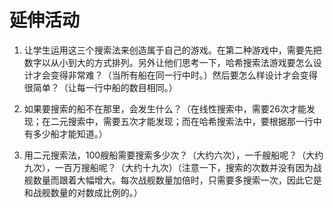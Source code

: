 # 延伸活动

1. 让学生运用这三个搜索法来创造属于自己的游戏。在第二种游戏中，需要先把数字以从小到大的方式排列。另外让他们思考一下，哈希搜索法游戏要怎么设计才会变得非常难？（当所有船在同一行中时。）然后要怎么样设计才会变得很简单？（让每一行中船的数目相同。）

2. 如果要搜索的船不在那里，会发生什么？（在线性搜索中，需要26次才能发现；在二元搜索中，需要五次才能发现；而在哈希搜索法中，要根据那一行中有多少船才能知道。）

3. 用二元搜索法，100艘船需要搜索多少次？（大约六次），一千艘船呢？（大约九次），一百万搜船呢？（大约十九次）（注意一下，搜索的次数并没有因为战舰数量而跟着大幅增大。每次战舰数量加倍时，只需要多搜索一次，因此它是和战舰数量的对数成比例的。）
